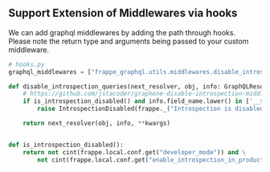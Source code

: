 ## Support Extension of Middlewares via hooks

We can add graphql middlewares by adding the path through hooks.  
Please note the return type and arguments being passed to your custom middleware.

```py
# hooks.py
graphql_middlewares = ["frappe_graphql.utils.middlewares.disable_introspection_queries.disable_introspection_queries"]
```

```py
def disable_introspection_queries(next_resolver, obj, info: GraphQLResolveInfo, **kwargs):
    # https://github.com/jstacoder/graphene-disable-introspection-middleware
    if is_introspection_disabled() and info.field_name.lower() in ['__schema', '__introspection']:
        raise IntrospectionDisabled(frappe._("Introspection is disabled"))

    return next_resolver(obj, info, **kwargs)


def is_introspection_disabled():
    return not cint(frappe.local.conf.get("developer_mode")) and \
        not cint(frappe.local.conf.get("enable_introspection_in_production"))
```
